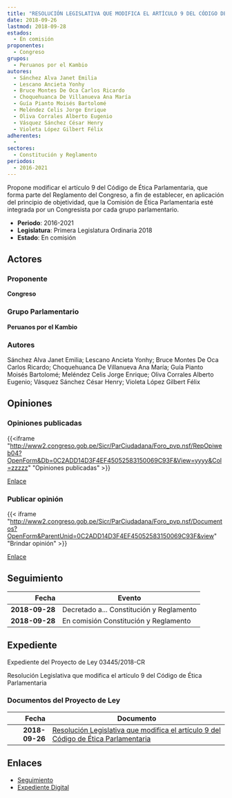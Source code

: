 ```yaml
---
title: "RESOLUCIÓN LEGISLATIVA QUE MODIFICA EL ARTÍCULO 9 DEL CÓDIGO DE ÉTICA PARLAMENTARIA"
date: 2018-09-26
lastmod: 2018-09-28
estados: 
  - En comisión
proponentes: 
  - Congreso
grupos: 
  - Peruanos por el Kambio
autores: 
  - Sánchez Alva Janet Emilia
  - Lescano Ancieta Yonhy
  - Bruce Montes De Oca Carlos Ricardo
  - Choquehuanca De Villanueva Ana María
  - Guía Pianto Moisés Bartolomé
  - Meléndez Celis Jorge Enrique
  - Oliva Corrales Alberto Eugenio
  - Vásquez Sánchez César Henry
  - Violeta López Gilbert Félix
adherentes: 
  - 
sectores: 
  - Constitución y Reglamento
periodos: 
  - 2016-2021
---
```


Propone modificar el artículo 9 del Código de Ética Parlamentaria, que forma parte del Reglamento del Congreso, a fin de establecer, en aplicación del principio de objetividad, que la Comisión de Ética Parlamentaria esté integrada por un Congresista por cada grupo parlamentario.

- **Periodo**: 2016-2021
- **Legislatura**: Primera Legislatura Ordinaria 2018
- **Estado**: En comisión

## Actores

### Proponente

**Congreso**

### Grupo Parlamentario

**Peruanos por el Kambio**

### Autores

Sánchez Alva Janet Emilia; Lescano Ancieta Yonhy; Bruce Montes De Oca Carlos Ricardo; Choquehuanca De Villanueva Ana María; Guía Pianto Moisés Bartolomé; Meléndez Celis Jorge Enrique; Oliva Corrales Alberto Eugenio; Vásquez Sánchez César Henry; Violeta López Gilbert Félix


## Opiniones

### Opiniones publicadas

{{<iframe "http://www2.congreso.gob.pe/Sicr/ParCiudadana/Foro_pvp.nsf/RepOpiweb04?OpenForm&Db=0C2ADD14D3F4EF45052583150069C93F&View=yyyy&Col=zzzzz" "Opiniones publicadas" >}}

[Enlace](http://www2.congreso.gob.pe/Sicr/ParCiudadana/Foro_pvp.nsf/RepOpiweb04?OpenForm&Db=0C2ADD14D3F4EF45052583150069C93F&View=yyyy&Col=zzzzz)
### Publicar opinión

{{< iframe "http://www2.congreso.gob.pe/Sicr/ParCiudadana/Foro_pvp.nsf/Documentos?OpenForm&ParentUnid=0C2ADD14D3F4EF45052583150069C93F&view" "Brindar opinión" >}}

[Enlace](http://www2.congreso.gob.pe/Sicr/ParCiudadana/Foro_pvp.nsf/Documentos?OpenForm&ParentUnid=0C2ADD14D3F4EF45052583150069C93F&view)

## Seguimiento

| Fecha | Evento |
|------:|--------|
| **2018-09-28** | Decretado a... Constitución y Reglamento|
| **2018-09-28** | En comisión Constitución y Reglamento|


## Expediente

Expediente del Proyecto de Ley 03445/2018-CR

Resolución Legislativa que modifica el artículo 9 del Código de Ética Parlamentaria


### Documentos del Proyecto de Ley

| Fecha | Documento |
|------:|--------|
| **2018-09-26** | [Resolución Legislativa que modifica el artículo 9 del Código de Ética Parlamentaria](http://www.leyes.congreso.gob.pe/Documentos/2016_2021/Proyectos_de_Ley_y_de_Resoluciones_Legislativas/PL0344520180926.PDF) |

## Enlaces 

- [Seguimiento](http://www2.congreso.gob.pehttp://www2.congreso.gob.pe/Sicr/TraDocEstProc/CLProLey2016.nsf/f7fff46988ca05b1052578e100829cc7/d5c692e615ad517605258314007d7515?OpenDocument)
- [Expediente Digital](http://www2.congreso.gob.pehttp://www2.congreso.gob.pe/Sicr/TraDocEstProc/CLProLey2016.nsf/f7fff46988ca05b1052578e100829cc7/d5c692e615ad517605258314007d7515?OpenDocument&Click=05257FB7005EB655.eb71d0cf91d8294e05256cdf006b5706/$Body/0.1C6C)
